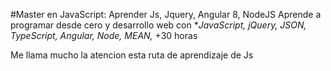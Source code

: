 #Master en JavaScript: Aprender Js, Jquery, Angular 8, NodeJS
Aprende a programar desde cero y desarrollo web con **JavaScript, jQuery, JSON, TypeScript, Angular, Node, MEAN,* +30 horas

Me llama mucho la atencion esta ruta de aprendizaje de Js